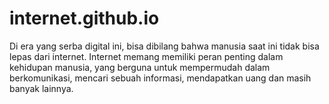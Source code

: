 # internet.github.io
Di era yang serba digital ini, bisa dibilang bahwa manusia saat ini tidak bisa lepas dari  internet. Internet memang memiliki peran penting dalam kehidupan manusia, yang berguna  untuk mempermudah dalam berkomunikasi, mencari sebuah informasi, mendapatkan uang dan masih banyak lainnya.
